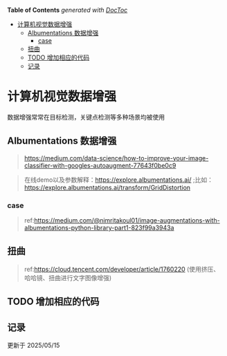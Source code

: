 <!-- START doctoc generated TOC please keep comment here to allow auto update -->
<!-- DON'T EDIT THIS SECTION, INSTEAD RE-RUN doctoc TO UPDATE -->
**Table of Contents**  *generated with [DocToc](https://github.com/thlorenz/doctoc)*

- [计算机视觉数据增强](#%E8%AE%A1%E7%AE%97%E6%9C%BA%E8%A7%86%E8%A7%89%E6%95%B0%E6%8D%AE%E5%A2%9E%E5%BC%BA)
  - [Albumentations 数据增强](#albumentations-%E6%95%B0%E6%8D%AE%E5%A2%9E%E5%BC%BA)
    - [case](#case)
  - [扭曲](#%E6%89%AD%E6%9B%B2)
  - [TODO 增加相应的代码](#todo-%E5%A2%9E%E5%8A%A0%E7%9B%B8%E5%BA%94%E7%9A%84%E4%BB%A3%E7%A0%81)
  - [记录](#%E8%AE%B0%E5%BD%95)

<!-- END doctoc generated TOC please keep comment here to allow auto update -->

# 计算机视觉数据增强
数据增强常常在目标检测，关键点检测等多种场景均被使用

## Albumentations 数据增强


> https://medium.com/data-science/how-to-improve-your-image-classifier-with-googles-autoaugment-77643f0be0c9

> 在线demo以及参数解释：https://explore.albumentations.ai/ ;比如：https://explore.albumentations.ai/transform/GridDistortion

### case

> ref:https://medium.com/@nimritakoul01/image-augmentations-with-albumentations-python-library-part1-823f99a3943a



## 扭曲

> ref:https://cloud.tencent.com/developer/article/1760220 (使用挤压、哈哈镜、扭曲进行文字图像增强)



## TODO 增加相应的代码

## 记录
更新于 2025/05/15